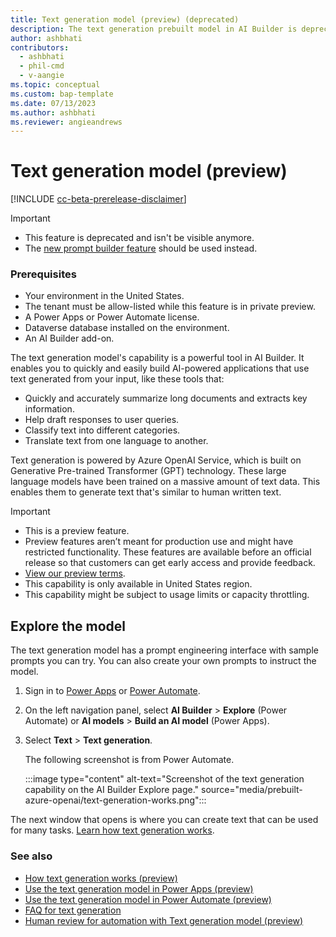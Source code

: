 ```yaml
---
title: Text generation model (preview) (deprecated)
description: The text generation prebuilt model in AI Builder is deprecated. It enables you to build AI-powered applications that use text generated from your input.
author: ashbhati
contributors:
  - ashbhati
  - phil-cmd
  - v-aangie
ms.topic: conceptual
ms.custom: bap-template
ms.date: 07/13/2023
ms.author: ashbhati
ms.reviewer: angieandrews
---
```


# Text generation model (preview)

[!INCLUDE [cc-beta-prerelease-disclaimer](./includes/cc-beta-prerelease-disclaimer.md)]

> [!IMPORTANT]
> - This feature is deprecated and isn't be visible anymore.
> - The [new prompt builder feature](use-a-custom-prompt-in-flow.md) should be used instead.

### Prerequisites

- Your environment in the United States.
- The tenant must be allow-listed while this feature is in private preview.
- A Power Apps or Power Automate license.
- Dataverse database installed on the environment.
- An AI Builder add-on.

The text generation model's capability is a powerful tool in AI Builder. It enables you to quickly and easily build AI-powered applications that use text generated from your input, like these tools that:

- Quickly and accurately summarize long documents and extracts key information.
- Help draft responses to user queries.
- Classify text into different categories.
- Translate text from one language to another.

Text generation is powered by Azure OpenAI Service, which is built on Generative Pre-trained Transformer (GPT) technology. These large language models have been trained on a massive amount of text data. This enables them to generate text that's similar to human written text.

> [!IMPORTANT]
> - This is a preview feature.
> - Preview features aren’t meant for production use and might have restricted functionality. These features are available before an official release so that customers can get early access and provide feedback.
> - [View our preview terms](https://go.microsoft.com/fwlink/?linkid=2189520).
> - This capability is only available in United States region.
> - This capability might be subject to usage limits or capacity throttling.

## Explore the model

The text generation model has a prompt engineering interface with sample prompts you can try. You can also create your own prompts to instruct the model.

1. Sign in to [Power Apps](https://make.powerapps.com) or [Power Automate](https://make.powerautomate.com).

1. On the left navigation panel, select **AI Builder** > **Explore** (Power Automate) or **AI models** > **Build an AI model** (Power Apps).

1. Select **Text** > **Text generation**.

    The following screenshot is from Power Automate.

    :::image type="content" alt-text="Screenshot of the text generation capability on the AI Builder Explore page." source="media/prebuilt-azure-openai/text-generation-works.png":::

The next window that opens is where you can create text that can be used for many tasks. [Learn how text generation works](azure-openai-textgen.md).

### See also

- [How text generation works (preview)](azure-openai-textgen.md)
- [Use the text generation model in Power Apps (preview)](azure-openai-model-papp.md)
- [Use the text generation model in Power Automate (preview)](azure-openai-model-pauto.md)
- [FAQ for text generation](faqs-text-generation.md)
- [Human review for automation with Text generation model (preview)](azure-openai-human-review.md)
